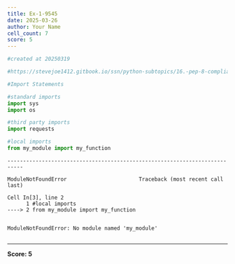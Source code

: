 ```yaml
---
title: Ex-1-9545
date: 2025-03-26
author: Your Name
cell_count: 7
score: 5
---
```


```python
#created at 20250319
```


```python
#https://stevejoe1412.gitbook.io/ssn/python-subtopics/16.-pep-8-compliance
```


```python
#Import Statements
```


```python
#standard imports
import sys
import os
```


```python
#third party imports
import requests
```


```python
#local imports 
from my_module import my_function
```


    ---------------------------------------------------------------------------

    ModuleNotFoundError                       Traceback (most recent call last)

    Cell In[3], line 2
          1 #local imports 
    ----> 2 from my_module import my_function


    ModuleNotFoundError: No module named 'my_module'



```python

```


---
**Score: 5**